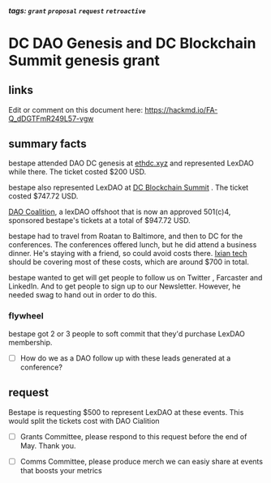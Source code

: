 ##### tags: `grant` `proposal` `request` `retroactive`

# DC DAO Genesis and DC Blockchain Summit genesis grant

## links

Edit or comment on this document here: https://hackmd.io/FA-Q_dDGTFmR249L57-vgw

## summary facts

bestape attended DAO DC genesis at [ethdc.xyz](ethdc.xyz) and represented LexDAO while there. The ticket costed $200 USD.

bestape also represented LexDAO at [DC Blockchain Summit](https://dcblockchainsummit.com/) . The ticket costed $747.72 USD.

[DAO Coalition](https://daocoalition.org), a lexDAO offshoot that is now an approved 501(c)4, sponsored bestape's tickets at a total of $947.72 USD.

bestape had to travel from Roatan to Baltimore, and then to DC for the conferences. The conferences offered lunch, but he did attend a business dinner. He's staying with a friend, so could avoid costs there. [Ixian tech](https://ixian.tech) should be covering most of these costs, which are around $700 in total.

bestape wanted to get will get people to follow us on Twitter , Farcaster and LinkedIn. And to get people to sign up to our Newsletter. However, he needed swag to hand out in order to do this.

### flywheel

bestape got 2 or 3 people to soft commit that they'd purchase LexDAO membership.

- [ ] How do we as a DAO follow up with these leads generated at a conference?

## request

Bestape is requesting $500 to represent LexDAO at these events. This would split the tickets cost with DAO Cialition

- [ ] Grants Committee, please respond to this request before the end of May. Thank you.

- [ ] Comms Committee, please produce merch we can easiy share at events that boosts your metrics
